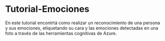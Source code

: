 # Tutorial-Emociones
En este tutorial encontrtá como realizar un reconocimiento de una persona y sus emociones, etiquetando su cara y las emociones detectadas en una foto a través de las herramientas cognitivas de Azure.
